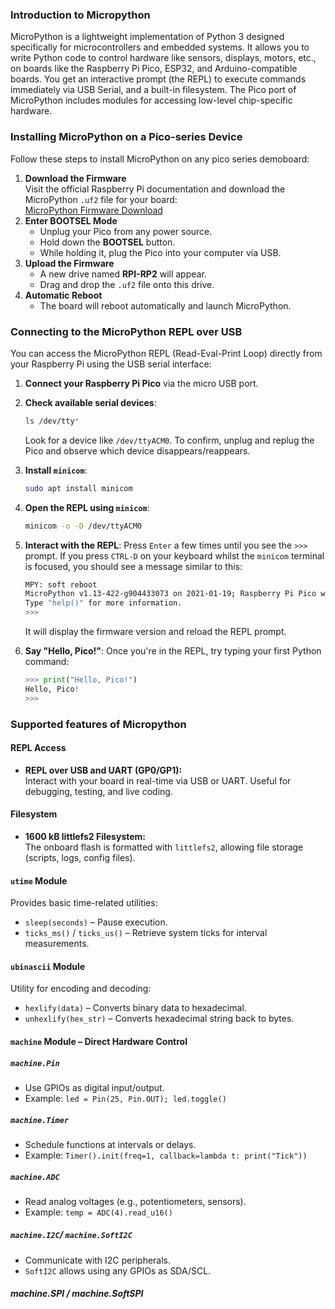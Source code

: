 ### Introduction to Micropython
MicroPython is a lightweight implementation of Python 3 designed specifically for microcontrollers and embedded systems. It allows you to write Python code to control hardware like sensors, displays, motors, etc., on boards like the Raspberry Pi Pico, ESP32, and Arduino-compatible boards. You get an interactive prompt (the REPL) to execute commands immediately via USB Serial, and a built-in filesystem. The Pico port of MicroPython includes modules for accessing low-level chip-specific hardware.
### Installing MicroPython on a Pico-series Device
Follow these steps to install MicroPython on any pico series demoboard:
1. **Download the Firmware**  
   Visit the official Raspberry Pi documentation and download the MicroPython `.uf2` file for your board:  
   [MicroPython Firmware Download](https://www.raspberrypi.com/documentation/microcontrollers/micropython.html)
2. **Enter BOOTSEL Mode**  
   - Unplug your Pico from any power source.  
   - Hold down the **BOOTSEL** button.  
   - While holding it, plug the Pico into your computer via USB.
3. **Upload the Firmware**  
   - A new drive named **RPI-RP2** will appear.  
   - Drag and drop the `.uf2` file onto this drive.
4. **Automatic Reboot**  
   - The board will reboot automatically and launch MicroPython.
### Connecting to the MicroPython REPL over USB
You can access the MicroPython REPL (Read-Eval-Print Loop) directly from your Raspberry Pi using the USB serial interface:
1. **Connect your Raspberry Pi Pico** via the micro USB port.
2. **Check available serial devices**:

    ```bash
   ls /dev/tty*
   ```
   Look for a device like `/dev/ttyACM0`. To confirm, unplug and replug the Pico and observe which device disappears/reappears.
3. **Install `minicom`**:

   ```bash
   sudo apt install minicom
   ```
4. **Open the REPL using `minicom`**:

   ```bash
   minicom -o -D /dev/ttyACM0
   ```
5. **Interact with the REPL**:
   Press `Enter` a few times until you see the `>>>` prompt.
   If you press `CTRL-D` on your keyboard whilst the `minicom` terminal is focused, you should see a message similar to this:

   ```bash
   MPY: soft reboot
   MicroPython v1.13-422-g904433073 on 2021-01-19; Raspberry Pi Pico with RP2040
   Type "help()" for more information.
   >>>
   ```
   It will display the firmware version and reload the REPL prompt.
6. **Say "Hello, Pico!"**:
   Once you're in the REPL, try typing your first Python command:
   ```python
   >>> print("Hello, Pico!")
   Hello, Pico!
   >>>
   ```
 ### Supported features of Micropython
 #### REPL Access
- **REPL over USB and UART (GP0/GP1):**  
  Interact with your board in real-time via USB or UART. Useful for debugging, testing, and live coding.
 #### Filesystem
- **1600 kB littlefs2 Filesystem:**  
  The onboard flash is formatted with `littlefs2`, allowing file storage (scripts, logs, config files).
 #### `utime` Module
 Provides basic time-related utilities:
- `sleep(seconds)` – Pause execution.
- `ticks_ms()` / `ticks_us()` – Retrieve system ticks for interval measurements.
#### `ubinascii` Module
Utility for encoding and decoding:
- `hexlify(data)` – Converts binary data to hexadecimal.
- `unhexlify(hex_str)` – Converts hexadecimal string back to bytes.
#### `machine` Module – Direct Hardware Control
##### `machine.Pin`
- Use GPIOs as digital input/output.
- Example: `led = Pin(25, Pin.OUT); led.toggle()`
##### `machine.Timer`
- Schedule functions at intervals or delays.
- Example: `Timer().init(freq=1, callback=lambda t: print("Tick"))`
##### `machine.ADC`
- Read analog voltages (e.g., potentiometers, sensors).
- Example: `temp = ADC(4).read_u16()`
##### `machine.I2C`/ `machine.SoftI2C`
- Communicate with I2C peripherals.
- `SoftI2C` allows using any GPIOs as SDA/SCL.
##### machine.SPI / machine.SoftSPI








